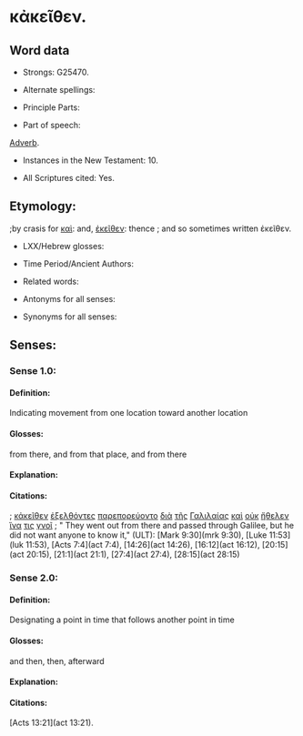 # κἀκεῖθεν.

<!-- Status: S2=NeedsFinalCheck -->
<!-- Lexica used for edits: BDAG, LN, FFM, BN  -->

## Word data

* Strongs: G25470.


* Alternate spellings:

* Principle Parts: 

* Part of speech: 

[Adverb](http://ugg.readthedocs.io/en/latest/adverb.html).

* Instances in the New Testament: 10.

* All Scriptures cited: Yes.

## Etymology: 

;by crasis for [καὶ](..\G25320\01.md): and, [ἐκεῖθεν](..\G15640\01.md): thence ; and so sometimes written ἐκεῖθεν.


* LXX/Hebrew glosses: 

* Time Period/Ancient Authors: 


* Related words: 

* Antonyms for all senses:

* Synonyms for all senses: 


## Senses:


### Sense  1.0: 

#### Definition: 

Indicating movement from one location toward another location

#### Glosses: 

from there, and from that place, and from there

#### Explanation: 

#### Citations: 

; [κἀκεῖθεν](../G25470/01.md) [ἐξελθόντες](../G18310/01.md) [παρεπορεύοντο](../G38990/01.md) [διὰ](../G12230/01.md) [τῆς](../G35880/01.md) [Γαλιλαίας](../G10560/01.md) [καὶ](../G25320/01.md) [οὐκ](../G37560/01.md) [ἤθελεν](../G23090/01.md) [ἵνα](../G24430/01.md) [τις](../G51000/01.md) [γνοῖ](../G10970/01.md)
; " They went out from there and passed through Galilee, but he did not want anyone to know it," (ULT): 
[Mark 9:30](mrk 9:30), [Luke 11:53](luk 11:53), [Acts 7:4](act 7:4), [14:26](act 14:26), [16:12](act 16:12), [20:15](act 20:15), [21:1](act 21:1), [27:4](act 27:4), [28:15](act 28:15)

### Sense  2.0: 

#### Definition: 

Designating a point in time that follows another point in time

#### Glosses: 

and then, then, afterward

#### Explanation: 

#### Citations: 

[Acts 13:21](act 13:21).
